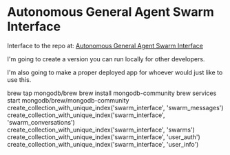 # Autonomous General Agent Swarm Interface

Interface to the repo at: [Autonomous General Agent Swarm Interface](https://github.com/BrianP8701/aga_swarm)

I'm going to create a version you can run locally for other developers.

I'm also going to make a proper deployed app for whoever would just like to use this.


brew tap mongodb/brew
brew install mongodb-community
brew services start mongodb/brew/mongodb-community
create_collection_with_unique_index('swarm_interface', 'swarm_messages')
create_collection_with_unique_index('swarm_interface', 'swarm_conversations')
create_collection_with_unique_index('swarm_interface', 'swarms')
create_collection_with_unique_index('swarm_interface', 'user_auth')
create_collection_with_unique_index('swarm_interface', 'user_info')
